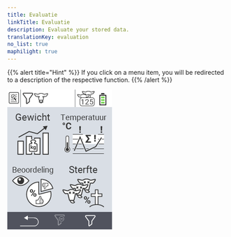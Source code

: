 ```yaml
---
title: Evaluatie
linkTitle: Evaluatie
description: Evaluate your stored data.
translationKey: evaluation
no_list: true
maphilight: true
---
```

{{% alert title="Hint" %}}
If you click on a menu item, you will be redirected to a description of the respective function.
{{% /alert %}}

<img src="images/evaluate.png" alt="VitalControl Evaluation" title="Evaluation" usemap="#workmap" class="maphilight" />

<map name="workmap">
  <area shape="rect" coords="3,40,116,160" alt="Gewicht" title="Evaluate your stored data in the Weight section&#10;Mouse click: open documentation" href="/nl/docs/evaluation/weight/">
  <area shape="rect" coords="3,160,116,279" alt="Beoordeling" title="Evaluate your stored data in the rating section&#10;Mouse click: open documentation" href="/nl/docs/evaluation/rating/">

  <area shape="rect" coords="116,40,238,160" alt="Temperatuur" title="Evaluate your stored data in the Temperature section&#10;Mouse click: open documentation" href="/nl/docs/evaluation/temperature/">
  <area shape="rect" coords="116,160,238,279" alt="Sterfte" title="Evaluate your stored data in the mortality section&#10;Mouse click: open documentation" href="/nl/docs/evaluation/mortality/">

  <area shape="rect" coords="150,282,238,319" alt="Filter" title="Set a filter&#10;Mouse click: to the documentation" href="/nl/docs/filter">
  <area shape="rect" coords="2,282,95,319" alt="Back" title="Jump back one level&#10;Mouse click: to the documentation" href="/nl/docs/menu/mainmenu/">
</map>
